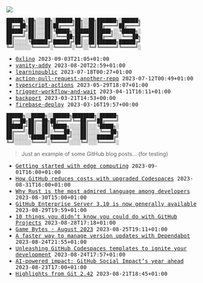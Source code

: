 <img src="https://github-profile-trophy.vercel.app/?username=0xlino&theme=onedark"/>

```
██████╗░██╗░░░██╗░██████╗██╗░░██╗███████╗░██████╗
██╔══██╗██║░░░██║██╔════╝██║░░██║██╔════╝██╔════╝
██████╔╝██║░░░██║╚█████╗░███████║█████╗░░╚█████╗░
██╔═══╝░██║░░░██║░╚═══██╗██╔══██║██╔══╝░░░╚═══██╗
██║░░░░░╚██████╔╝██████╔╝██║░░██║███████╗██████╔╝
╚═╝░░░░░░╚═════╝░╚═════╝░╚═╝░░╚═╝╚══════╝╚═════╝░
```

<!-- PUSHES:START -->

- <samp>[0xlino](https://github.com/0xlino/0xlino) <kbd>2023-09-03T21:05+01:00</kbd></samp>
- <samp>[vanity-addy](https://github.com/0xlino/vanity-addy) <kbd>2023-08-20T22:59+01:00</kbd></samp>
- <samp>[learninpublic](https://github.com/0xlino/learninpublic) <kbd>2023-07-18T00:27+01:00</kbd></samp>
- <samp>[action-pull-request-another-repo](https://github.com/0xlino/action-pull-request-another-repo) <kbd>2023-07-12T00:49+01:00</kbd></samp>
- <samp>[typescript-actions](https://github.com/0xlino/typescript-actions) <kbd>2023-05-29T18:07+01:00</kbd></samp>
- <samp>[trigger-workflow-and-wait](https://github.com/0xlino/trigger-workflow-and-wait) <kbd>2023-04-11T16:11+01:00</kbd></samp>
- <samp>[backport](https://github.com/0xlino/backport) <kbd>2023-03-21T14:53+00:00</kbd></samp>
- <samp>[firebase-deploy](https://github.com/0xlino/firebase-deploy) <kbd>2023-03-16T19:57+00:00</kbd></samp>

<!-- PUSHES:END -->

```
██████╗░░█████╗░░██████╗████████╗░██████╗
██╔══██╗██╔══██╗██╔════╝╚══██╔══╝██╔════╝
██████╔╝██║░░██║╚█████╗░░░░██║░░░╚█████╗░
██╔═══╝░██║░░██║░╚═══██╗░░░██║░░░░╚═══██╗
██║░░░░░╚█████╔╝██████╔╝░░░██║░░░██████╔╝
╚═╝░░░░░░╚════╝░╚═════╝░░░░╚═╝░░░╚═════╝░
```

> Just an example of some GitHub blog posts... (for testing)

<!-- POSTS:START -->

- <samp>[Getting started with edge computing](https://github.blog/2023-09-01-getting-started-with-edge-computing/) <kbd>2023-09-01T16:00+01:00</kbd></samp>
- <samp>[How GitHub reduces costs with upgraded Codespaces](https://github.blog/2023-08-31-how-github-reduces-costs-with-upgraded-codespaces/) <kbd>2023-08-31T16:00+01:00</kbd></samp>
- <samp>[Why Rust is the most admired language among developers](https://github.blog/2023-08-30-why-rust-is-the-most-admired-language-among-developers/) <kbd>2023-08-30T15:00+01:00</kbd></samp>
- <samp>[GitHub Enterprise Server 3.10 is now generally available](https://github.blog/2023-08-29-github-enterprise-server-3-10-is-now-generally-available/) <kbd>2023-08-29T19:59+01:00</kbd></samp>
- <samp>[10 things you didn’t know you could do with GitHub Projects](https://github.blog/2023-08-28-10-things-you-didnt-know-you-could-do-with-github-projects/) <kbd>2023-08-28T17:18+01:00</kbd></samp>
- <samp>[Game Bytes · August 2023](https://github.blog/2023-08-25-game-bytes-august-2023/) <kbd>2023-08-25T19:11+01:00</kbd></samp>
- <samp>[A faster way to manage version updates with Dependabot](https://github.blog/2023-08-24-a-faster-way-to-manage-version-updates-with-dependabot/) <kbd>2023-08-24T21:55+01:00</kbd></samp>
- <samp>[Unleashing GitHub Codespaces templates to ignite your development](https://github.blog/2023-08-24-unleashing-github-codespaces-templates-to-ignite-your-development/) <kbd>2023-08-24T17:57+01:00</kbd></samp>
- <samp>[AI-powered impact: GitHub Social Impact’s year ahead](https://github.blog/2023-08-23-ai-powered-impact-github-social-impacts-year-ahead/) <kbd>2023-08-23T17:00+01:00</kbd></samp>
- <samp>[Highlights from Git 2.42](https://github.blog/2023-08-21-highlights-from-git-2-42/) <kbd>2023-08-21T18:45+01:00</kbd></samp>

<!-- POSTS:END -->
